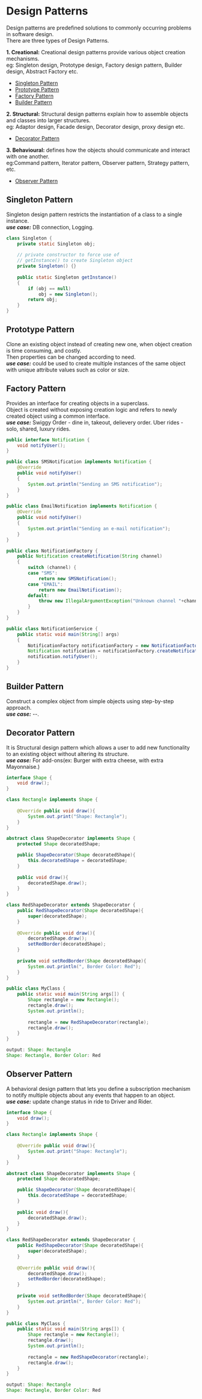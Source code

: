 # Design Patterns

Design patterns are predefined solutions to commonly occurring problems in software design.\
There are three types of Design Patterns.
  
**1. Creational:**
Creational design patterns provide various object creation mechanisms.\
eg: Singleton design, Prototype design, Factory design pattern, Builder design, Abstract Factory etc.

* [Singleton Pattern](#singleton-pattern)
* [Prototype Pattern](#prototype-pattern)
* [Factory Pattern](#factory-pattern)
* [Builder Pattern](#builder-pattern)
  
**2. Structural:**
Structural design patterns explain how to assemble objects and classes into larger structures.\
eg: Adaptor design, Facade design, Decorator design, proxy design etc.

* [Decorator Pattern](#decorator-pattern)
  
**3. Behavioural:**
defines how the objects should communicate and interact with one another.\
eg:Command pattern, Iterator pattern, Observer pattern, Strategy pattern, etc.

* [Observer Pattern](#observer-pattern)


## Singleton Pattern
Singleton design pattern restricts the instantiation of a class to a single instance.\
***use case:*** DB connection, Logging.

```java
class Singleton {
    private static Singleton obj;
 
    // private constructor to force use of
    // getInstance() to create Singleton object
    private Singleton() {}
 
    public static Singleton getInstance()
    {
        if (obj == null)
            obj = new Singleton();
        return obj;
    }
}
```


## Prototype Pattern
Clone an existing object instead of creating new one, when object creation is time consuming, and costly.\
Then properties can be changed according to need.\
***use case:*** could be used to create multiple instances of the same object with unique attribute values such as color or size.


## Factory Pattern
Provides an interface for creating objects in a superclass.\
Object is created without exposing creation logic and refers to newly created object using a common interface.\
***use case:*** Swiggy Order - dine in, takeout, delievery order. Uber rides - solo, shared, luxury rides.

```java
public interface Notification {
    void notifyUser();
}

public class SMSNotification implements Notification {
    @Override
    public void notifyUser()
    {
        System.out.println("Sending an SMS notification");
    }
}

public class EmailNotification implements Notification {
    @Override
    public void notifyUser()
    {
        System.out.println("Sending an e-mail notification");
    }
}

public class NotificationFactory {
    public Notification createNotification(String channel)
    {
        switch (channel) {
        case "SMS":
            return new SMSNotification();
        case "EMAIL":
            return new EmailNotification();
        default:
            throw new IllegalArgumentException("Unknown channel "+channel);
        }
    }
}

public class NotificationService {
    public static void main(String[] args)
    {
        NotificationFactory notificationFactory = new NotificationFactory();
        Notification notification = notificationFactory.createNotification("SMS");
        notification.notifyUser();
    }
}
```

## Builder Pattern
Construct a complex object from simple objects using step-by-step approach.\
***use case:*** --.



## Decorator Pattern
It is Structural design pattern which allows a user to add new functionality to an existing object without altering its structure.\
***use case:*** For add-ons(ex: Burger with extra cheese, with extra Mayonnaise.)

```java
interface Shape {
    void draw();
}

class Rectangle implements Shape {
 
    @Override public void draw(){
        System.out.print("Shape: Rectangle");
    }
}

abstract class ShapeDecorator implements Shape {
    protected Shape decoratedShape;

    public ShapeDecorator(Shape decoratedShape){
        this.decoratedShape = decoratedShape;
    }
 
    public void draw(){ 
        decoratedShape.draw(); 
    }
}

class RedShapeDecorator extends ShapeDecorator {
    public RedShapeDecorator(Shape decoratedShape){
        super(decoratedShape);
    }
 
    @Override public void draw(){
        decoratedShape.draw();
        setRedBorder(decoratedShape);
    }
 
    private void setRedBorder(Shape decoratedShape){
        System.out.println(", Border Color: Red");
    }
}

public class MyClass {
    public static void main(String args[]) {
        Shape rectangle = new Rectangle();
        rectangle.draw();
        System.out.println();
         
        rectangle = new RedShapeDecorator(rectangle);
        rectangle.draw();
    }
}

output: Shape: Rectangle
Shape: Rectangle, Border Color: Red
```


## Observer Pattern
A behavioral design pattern that lets you define a subscription mechanism to notify multiple objects about any events that happen to an object. \
***use case:*** update change status in ride to Driver and Rider.

```java
interface Shape {
    void draw();
}

class Rectangle implements Shape {
 
    @Override public void draw(){
        System.out.print("Shape: Rectangle");
    }
}

abstract class ShapeDecorator implements Shape {
    protected Shape decoratedShape;

    public ShapeDecorator(Shape decoratedShape){
        this.decoratedShape = decoratedShape;
    }
 
    public void draw(){ 
        decoratedShape.draw(); 
    }
}

class RedShapeDecorator extends ShapeDecorator {
    public RedShapeDecorator(Shape decoratedShape){
        super(decoratedShape);
    }
 
    @Override public void draw(){
        decoratedShape.draw();
        setRedBorder(decoratedShape);
    }
 
    private void setRedBorder(Shape decoratedShape){
        System.out.println(", Border Color: Red");
    }
}

public class MyClass {
    public static void main(String args[]) {
        Shape rectangle = new Rectangle();
        rectangle.draw();
        System.out.println();
         
        rectangle = new RedShapeDecorator(rectangle);
        rectangle.draw();
    }
}

output: Shape: Rectangle
Shape: Rectangle, Border Color: Red
```


